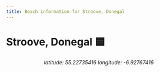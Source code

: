 ```yaml
---
title: Beach information for Stroove, Donegal
---
```

# Stroove, Donegal 🟦

<div align="center"><i>latitude: 55.22735416 longitude: -6.92767416</i></div>
